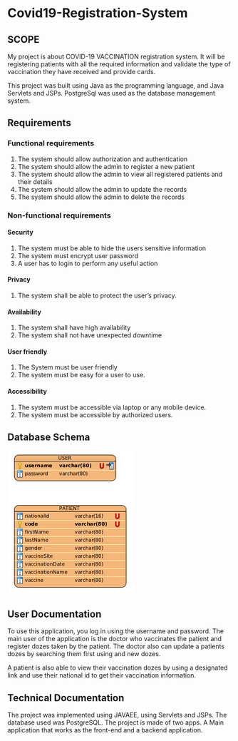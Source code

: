 # Covid19-Registration-System

## SCOPE

My project is about COVID-19 VACCINATION registration system. It will be registering 
patients with all the required information and validate the type of vaccination they have received 
and provide cards.

This project was built using Java as the programming language, and Java Servlets and JSPs. PostgreSql was used as the database management system.

## Requirements

### Functional requirements
1. The system should allow authorization and authentication
2. The system should allow the admin to register a new patient
3. The system should allow the admin to view all registered patients and their details
4. The system should allow the admin to update the records
5. The system should allow the admin to delete the records

### Non-functional requirements
#### Security
1. The system must be able to hide the users sensitive information
2. The system must encrypt user password
3. A user has to login to perform any useful action
#### Privacy
1. The system shall be able to protect the user’s privacy.
#### Availability
1. The system shall have high availability
2. The system shall not have unexpected downtime
#### User friendly
1. The System must be user friendly
2. The system must be easy for a user to use.
#### Accessibility
1. The system must be accessible via laptop or any mobile device.
2. The system must be accessible by authorized users.

## Database Schema
![Project view](https://github.com/mukarugwiro/Covid19-Registration-System-Frontend/blob/main/database_diagram.png)

## User Documentation
To use this application, you log in using the username and password.
The main user of the application is the doctor who vaccinates the patient and register dozes taken by the patient.
The doctor also can update a patients dozes by searching them first using and new dozes.

A patient is also able to view their vaccination dozes by using a designated link and use their national id to get their vaccination information.

## Technical Documentation
The project was implemented using JAVAEE, using Servlets and JSPs. The database used was PostgreSQL. 
The project is made of two apps. A Main application that works as the front-end and a backend application.
